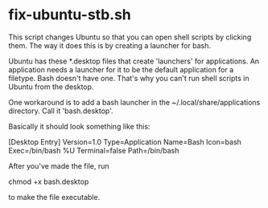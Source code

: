 fix-ubuntu-stb.sh
=================

This script changes Ubuntu so that you can open shell scripts by clicking them. 
The way it does this is by creating a launcher for bash.

Ubuntu has these *.desktop files that create 'launchers' for applications. 
An application needs a launcher for it to be the default application for a filetype. 
Bash doesn't have one. That's why you can't run shell scripts in Ubuntu from the desktop.

One workaround is to add a bash launcher in the ~/.local/share/applications directory. Call it 'bash.desktop'.

Basically it should look something like this:

[Desktop Entry]
Version=1.0
Type=Application
Name=Bash
Icon=bash
Exec=/bin/bash %U
Terminal=false
Path=/bin/bash

After you've made the file, run

chmod +x bash.desktop

to make the file executable. 
